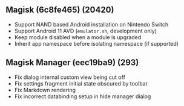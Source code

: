 ## Magisk (6c8fe465) (20420)
- Support NAND based Android installation on Nintendo Switch
- Support Android 11 AVD (`emulator.sh`, development only)
- Keep module disabled when a module is upgraded
- Inherit app namespace before isolating namespace (if supported)

## Magisk Manager (eec19ba9) (293)
- Fix dialog internal custom view being cut off
- Fix settings fragment initial state obscured by toolbar
- Fix Markdown rendering
- Fix incorrect databinding setup in hide manager dialog
